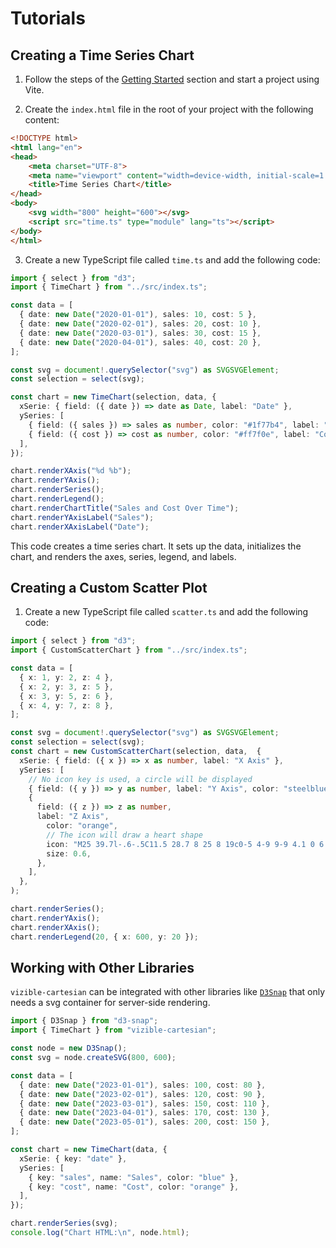 # Tutorials

## Creating a Time Series Chart

1. Follow the steps of the [Getting Started](/getting-started) section and start a project using Vite.

2. Create the `index.html` file in the root of your project with the following content:

```html
<!DOCTYPE html>
<html lang="en">
<head>
    <meta charset="UTF-8">
    <meta name="viewport" content="width=device-width, initial-scale=1.0">
    <title>Time Series Chart</title>
</head>
<body>
    <svg width="800" height="600"></svg>
    <script src="time.ts" type="module" lang="ts"></script>
</body>
</html>
```

3. Create a new TypeScript file called `time.ts` and add the following code:

```ts
import { select } from "d3";
import { TimeChart } from "../src/index.ts";

const data = [
  { date: new Date("2020-01-01"), sales: 10, cost: 5 },
  { date: new Date("2020-02-01"), sales: 20, cost: 10 },
  { date: new Date("2020-03-01"), sales: 30, cost: 15 },
  { date: new Date("2020-04-01"), sales: 40, cost: 20 },
];

const svg = document!.querySelector("svg") as SVGSVGElement;
const selection = select(svg);

const chart = new TimeChart(selection, data, {
  xSerie: { field: ({ date }) => date as Date, label: "Date" },
  ySeries: [
    { field: ({ sales }) => sales as number, color: "#1f77b4", label: "Sales" },
    { field: ({ cost }) => cost as number, color: "#ff7f0e", label: "Cost" },
  ],
});

chart.renderXAxis("%d %b");
chart.renderYAxis();
chart.renderSeries();
chart.renderLegend();
chart.renderChartTitle("Sales and Cost Over Time");
chart.renderYAxisLabel("Sales");
chart.renderXAxisLabel("Date");
```

This code creates a time series chart. It sets up the data, initializes the chart, and renders the axes, series, legend, and labels.

## Creating a Custom Scatter Plot

1. Create a new TypeScript file called `scatter.ts` and add the following code:

```ts
import { select } from "d3";
import { CustomScatterChart } from "../src/index.ts";

const data = [
  { x: 1, y: 2, z: 4 },
  { x: 2, y: 3, z: 5 },
  { x: 3, y: 5, z: 6 },
  { x: 4, y: 7, z: 8 },
];

const svg = document!.querySelector("svg") as SVGSVGElement;
const selection = select(svg);
const chart = new CustomScatterChart(selection, data,  {
  xSerie: { field: ({ x }) => x as number, label: "X Axis" },
  ySeries: [
    // No icon key is used, a circle will be displayed
    { field: ({ y }) => y as number, label: "Y Axis", color: "steelblue" },
    {
      field: ({ z }) => z as number,
      label: "Z Axis",
        color: "orange",
        // The icon will draw a heart shape
        icon: "M25 39.7l-.6-.5C11.5 28.7 8 25 8 19c0-5 4-9 9-9 4.1 0 6.4 2.3 8 4.1 1.6-1.8 3.9-4.1 8-4.1 5 0 9 4 9 9 0 6-3.5 9.7-16.4 20.2l-.6.5zM17 12c-3.9 0-7 3.1-7 7 0 5.1 3.2 8.5 15 18.1 11.8-9.6 15-13 15-18.1 0-3.9-3.1-7-7-7-3.5 0-5.4 2.1-6.9 3.8L25 17.1l-1.1-1.3C22.4 14.1 20.5 12 17 12z",
        size: 0.6,
      },
    ],
  },
);

chart.renderSeries();
chart.renderYAxis();
chart.renderXAxis();
chart.renderLegend(20, { x: 600, y: 20 });
```

## Working with Other Libraries

`vizible-cartesian` can be integrated with other libraries like [`D3Snap`](https://github.com/MetalbolicX/d3-snap) that only needs a svg container for server-side rendering.

```ts
import { D3Snap } from "d3-snap";
import { TimeChart } from "vizible-cartesian";

const node = new D3Snap();
const svg = node.createSVG(800, 600);

const data = [
  { date: new Date("2023-01-01"), sales: 100, cost: 80 },
  { date: new Date("2023-02-01"), sales: 120, cost: 90 },
  { date: new Date("2023-03-01"), sales: 150, cost: 110 },
  { date: new Date("2023-04-01"), sales: 170, cost: 130 },
  { date: new Date("2023-05-01"), sales: 200, cost: 150 },
];

const chart = new TimeChart(data, {
  xSerie: { key: "date" },
  ySeries: [
    { key: "sales", name: "Sales", color: "blue" },
    { key: "cost", name: "Cost", color: "orange" },
  ],
});

chart.renderSeries(svg);
console.log("Chart HTML:\n", node.html);
```
